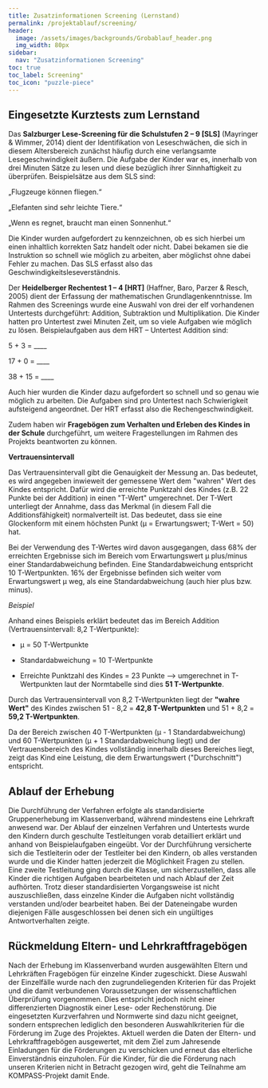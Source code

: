 ```yaml
---
title: Zusatzinformationen Screening (Lernstand)
permalink: /projektablauf/screening/
header:
  image: /assets/images/backgrounds/Grobablauf_header.png
  img_width: 80px
sidebar:
  nav: "Zusatzinformationen Screening"
toc: true
toc_label: Screening"
toc_icon: "puzzle-piece"
---
```

## Eingesetzte Kurztests zum Lernstand
Das **Salzburger Lese-Screening für die Schulstufen 2 – 9 [SLS]** (Mayringer & Wimmer, 2014) dient der Identifikation von Leseschwächen, die sich in diesem Altersbereich zunächst häufig durch eine verlangsamte Lesegeschwindigkeit äußern. Die Aufgabe der Kinder war es, innerhalb von drei Minuten Sätze zu lesen und diese bezüglich ihrer Sinnhaftigkeit zu überprüfen. 
Beispielsätze aus dem SLS sind:

„Flugzeuge können fliegen.“

„Elefanten sind sehr leichte Tiere.“

„Wenn es regnet, braucht man einen Sonnenhut.“

Die Kinder wurden aufgefordert zu kennzeichnen, ob es sich hierbei um einen inhaltlich korrekten Satz handelt oder nicht. Dabei bekamen sie die Instruktion so schnell wie möglich zu arbeiten, aber möglichst ohne dabei Fehler zu machen. Das SLS erfasst also das Geschwindigkeitsleseverständnis.

Der **Heidelberger Rechentest 1 – 4 [HRT]** (Haffner, Baro, Parzer & Resch, 2005) dient der Erfassung der mathematischen Grundlagenkenntnisse. Im Rahmen des Screenings wurde eine Auswahl von drei der elf vorhandenen Untertests durchgeführt: Addition, Subtraktion und Multiplikation. Die Kinder hatten pro Untertest zwei Minuten Zeit, um so viele Aufgaben wie möglich zu lösen. 
Beispielaufgaben aus dem HRT – Untertest Addition sind: 

5 + 3 = ____ 

17 + 0 = ____ 

38 + 15 = ____

Auch hier wurden die Kinder dazu aufgefordert so schnell und so genau wie möglich zu arbeiten. Die Aufgaben sind pro Untertest nach Schwierigkeit aufsteigend angeordnet. Der HRT erfasst also die Rechengeschwindigkeit.

Zudem haben wir **Fragebögen zum Verhalten und Erleben des Kindes in der Schule** durchgeführt, um weitere Fragestellungen im Rahmen des Projekts beantworten zu können.


**Vertrauensintervall**

Das Vertrauensintervall gibt die Genauigkeit der Messung an. Das bedeutet, es wird angegeben inwieweit der gemessene Wert dem "wahren" Wert des Kindes entspricht. Dafür wird die erreichte Punktzahl des Kindes (z.B. 22 Punkte bei der Addition) in einen "T-Wert" umgerechnet. Der T-Wert unterliegt der Annahme, dass das Merkmal (in diesem Fall die Additionsfähigkeit) normalverteilt ist. Das bedeutet, dass sie eine Glockenform mit einem höchsten Punkt (µ = Erwartungswert; T-Wert = 50) hat. 

Bei der Verwendung des T-Wertes wird davon ausgegangen, dass 68% der erreichten Ergebnisse sich im Bereich vom Erwartungswert µ plus/minus einer Standardabweichung befinden. Eine Standardabweichung entspricht 10 T-Wertpunkten. 16% der Ergebnisse befinden sich weiter vom Erwartungswert µ weg, als eine Standardabweichung (auch hier plus bzw. minus).


*Beispiel*

Anhand eines Beispiels erklärt bedeutet das im Bereich Addition (Vertrauensintervall: 8,2 T-Wertpunkte):

- µ = 50 T-Wertpunkte

- Standardabweichung = 10 T-Wertpunkte

- Erreichte Punktzahl des Kindes = 23 Punkte --> umgerechnet in T-Wertpunkten laut der Normtabelle sind dies **51 T-Wertpunkte**.

Durch das Vertrauensintervall von 8,2 T-Wertpunkten liegt der **"wahre Wert"** des Kindes zwischen 51 - 8,2 = **42,8 T-Wertpunkten** und 51 + 8,2 = **59,2 T-Wertpunkten**. 

Da der Bereich zwischen 40 T-Wertpunkten (µ - 1 Standardabweichung) und 60 T-Wertpunkten (µ + 1 Standardabweichung liegt) und der Vertrauensbereich des Kindes vollständig innerhalb dieses Bereiches liegt, zeigt das Kind eine Leistung, die dem Erwartungswert ("Durchschnitt") entspricht.


## Ablauf der Erhebung
Die Durchführung der Verfahren erfolgte als standardisierte Gruppenerhebung im Klassenverband, während mindestens eine Lehrkraft anwesend war. Der Ablauf der einzelnen Verfahren und Untertests wurde den Kindern durch geschulte Testleitungen vorab detailliert erklärt und anhand von Beispielaufgaben eingeübt. Vor der Durchführung versicherte sich die Testleiterin oder der Testleiter bei den Kindern, ob alles verstanden wurde und die Kinder hatten jederzeit die Möglichkeit Fragen zu stellen. Eine zweite Testleitung ging durch die Klasse, um sicherzustellen, dass alle Kinder die richtigen Aufgaben bearbeiteten und nach Ablauf der Zeit aufhörten. 
Trotz dieser standardisierten Vorgangsweise ist nicht auszuschließen, dass einzelne Kinder die Aufgaben nicht vollständig verstanden und/oder bearbeitet haben. Bei der Dateneingabe wurden diejenigen Fälle ausgeschlossen bei denen sich ein ungültiges Antwortverhalten zeigte. 

## Rückmeldung Eltern- und Lehrkraftfragebögen
Nach der Erhebung im Klassenverband wurden ausgewählten Eltern und Lehrkräften Fragebögen für einzelne Kinder zugeschickt. Diese Auswahl der Einzelfälle wurde nach den zugrundeliegenden Kriterien für das Projekt und die damit verbundenen Voraussetzungen der wissenschaftlichen Überprüfung vorgenommen. Dies entspricht jedoch nicht einer differenzierten Diagnostik einer Lese- oder Rechenstörung. Die eingesetzten Kurzverfahren und Normwerte sind dazu nicht geeignet, sondern entsprechen lediglich den besonderen Auswahlkriterien für die Förderung im Zuge des Projektes. 
Aktuell werden die Daten der Eltern- und Lehrkraftfragebögen ausgewertet, mit dem Ziel zum Jahresende Einladungen für die Förderungen zu verschicken und erneut das elterliche Einverständnis einzuholen. 
Für die Kinder, für die die Förderung nach unseren Kriterien nicht in Betracht gezogen wird, geht die Teilnahme am KOMPASS-Projekt damit Ende.  

